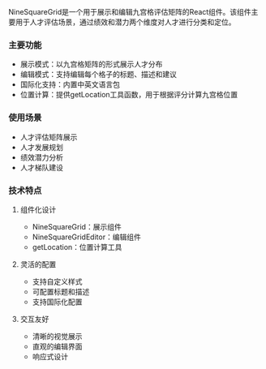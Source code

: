 NineSquareGrid是一个用于展示和编辑九宫格评估矩阵的React组件。该组件主要用于人才评估场景，通过绩效和潜力两个维度对人才进行分类和定位。

### 主要功能

- 展示模式：以九宫格矩阵的形式展示人才分布
- 编辑模式：支持编辑每个格子的标题、描述和建议
- 国际化支持：内置中英文语言包
- 位置计算：提供getLocation工具函数，用于根据评分计算九宫格位置

### 使用场景

- 人才评估矩阵展示
- 人才发展规划
- 绩效潜力分析
- 人才梯队建设

### 技术特点

1. 组件化设计
   - NineSquareGrid：展示组件
   - NineSquareGridEditor：编辑组件
   - getLocation：位置计算工具

2. 灵活的配置
   - 支持自定义样式
   - 可配置标题和描述
   - 支持国际化配置

3. 交互友好
   - 清晰的视觉展示
   - 直观的编辑界面
   - 响应式设计
